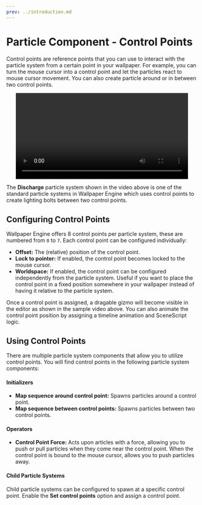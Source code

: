 ```yaml
---
prev: ../introduction.md
---
```


# Particle Component - Control Points

Control points are reference points that you can use to interact with the particle system from a certain point in your wallpaper. For example, you can turn the mouse cursor into a control point and let the particles react to mouse cursor movement. You can also create particle around or in between two control points.

<video width="90%" style="margin:0 auto;display:block;" controls loop autoplay>
  <source src="/videos/particle_control_point.mp4" type="video/mp4">
  Your browser does not support the video tag.
</video>

The **Discharge** particle system shown in the video above is one of the standard particle systems in Wallpaper Engine which uses control points to create lighting bolts between two control points.

## Configuring Control Points

Wallpaper Engine offers 8 control points per particle system, these are numbered from `0` to `7`. Each control point can be configured individually:

* **Offset:** The (relative) position of the control point.
* **Lock to pointer:** If enabled, the control point becomes locked to the mouse cursor.
* **Worldspace:** If enabled, the control point can be configured independently from the particle system. Useful if you want to place the control point in a fixed position somewhere in your wallpaper instead of having it relative to the particle system.

Once a control point is assigned, a dragable gizmo will become visible in the editor as shown in the sample video above. You can also animate the control point position by assigning a timeline animation and SceneScript logic.

## Using Control Points

There are multiple particle system components that allow you to utilize control points. You will find control points in the following particle system components:

#### Initializers
* **Map sequence around control point:** Spawns particles around a control point.
* **Map sequence between control points:** Spawns particles between two control points.

#### Operators
* **Control Point Force:** Acts upon articles with a force, allowing you to push or pull particles when they come near the control point. When the control point is bound to the mouse cursor, allows you to push particles away.

#### Child Particle Systems

Child particle systems can be configured to spawn at a specific control point. Enable the **Set control points** option and assign a control point.
